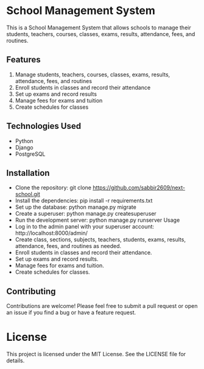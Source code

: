 # School Management System

This is a School Management System that allows schools to manage their students, teachers, courses, classes, exams, results, attendance, fees, and routines.

## Features
1. Manage students, teachers, courses, classes, exams, results, attendance, fees, and routines
2. Enroll students in classes and record their attendance
3. Set up exams and record results
4. Manage fees for exams and tuition
5. Create schedules for classes

## Technologies Used
- Python
- Django
- PostgreSQL


## Installation
- Clone the repository: git clone https://github.com/sabbir2609/next-school.git
- Install the dependencies: pip install -r requirements.txt
- Set up the database: python manage.py migrate
- Create a superuser: python manage.py createsuperuser
- Run the development server: python manage.py runserver
Usage
- Log in to the admin panel with your superuser account: http://localhost:8000/admin/
- Create class, sections, subjects, teachers, students, exams, results, attendance, fees, and routines as needed.
- Enroll students in classes and record their attendance.
- Set up exams and record results.
- Manage fees for exams and tuition.
- Create schedules for classes.

## Contributing
Contributions are welcome! Please feel free to submit a pull request or open an issue if you find a bug or have a feature request.

# License
This project is licensed under the MIT License. See the LICENSE file for details.